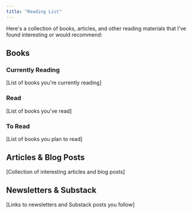 ```yaml
---
title: "Reading List"
---
```


Here's a collection of books, articles, and other reading materials that I've found interesting or would recommend:

## Books

### Currently Reading
[List of books you're currently reading]

### Read
[List of books you've read]

### To Read
[List of books you plan to read]

## Articles & Blog Posts
[Collection of interesting articles and blog posts]

## Newsletters & Substack
[Links to newsletters and Substack posts you follow] 